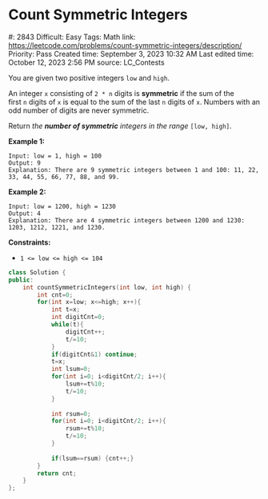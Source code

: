 # Count Symmetric Integers

#: 2843
Difficult: Easy
Tags: Math
link: https://leetcode.com/problems/count-symmetric-integers/description/
Priority: Pass
Created time: September 3, 2023 10:32 AM
Last edited time: October 12, 2023 2:56 PM
source: LC_Contests

You are given two positive integers `low` and `high`.

An integer `x` consisting of `2 * n` digits is **symmetric** if the sum of the first `n` digits of `x` is equal to the sum of the last `n` digits of `x`. Numbers with an odd number of digits are never symmetric.

Return *the **number of symmetric** integers in the range* `[low, high]`.

**Example 1:**

```
Input: low = 1, high = 100
Output: 9
Explanation: There are 9 symmetric integers between 1 and 100: 11, 22, 33, 44, 55, 66, 77, 88, and 99.

```

**Example 2:**

```
Input: low = 1200, high = 1230
Output: 4
Explanation: There are 4 symmetric integers between 1200 and 1230: 1203, 1212, 1221, and 1230.

```

**Constraints:**

- `1 <= low <= high <= 104`

```cpp
class Solution {
public:
    int countSymmetricIntegers(int low, int high) {
        int cnt=0;
        for(int x=low; x<=high; x++){
            int t=x;
            int digitCnt=0;
            while(t){
                digitCnt++;
                t/=10;
            }
            if(digitCnt&1) continue;
            t=x;
            int lsum=0;
            for(int i=0; i<digitCnt/2; i++){
                lsum+=t%10;
                t/=10;
            }
            
            int rsum=0;
            for(int i=0; i<digitCnt/2; i++){
                rsum+=t%10;
                t/=10;
            }
            
            if(lsum==rsum) {cnt++;}
        }
        return cnt;
    }
};
```